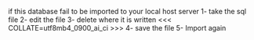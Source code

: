 if this database fail to be imported to your local host server 
1- take the sql file
2- edit the file
3- delete where it is written <<< COLLATE=utf8mb4_0900_ai_ci  >>>
4- save the file
5- Import again
